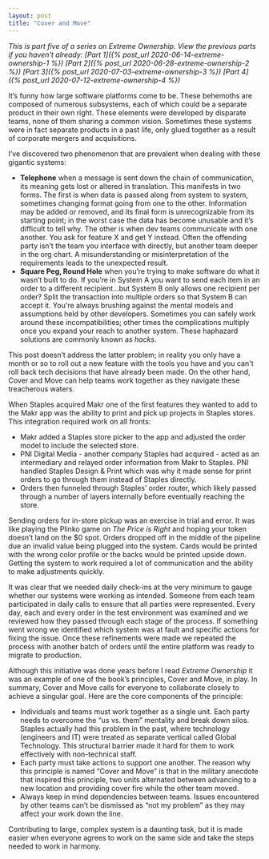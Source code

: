 ```yaml
---
layout: post
title: "Cover and Move"
---
```


_This is part five of a series on Extreme Ownership. View the previous parts if you haven't already: [Part 1]({% post_url 2020-06-14-extreme-ownership-1 %}) [Part 2]({% post_url 2020-06-28-extreme-ownership-2 %}) [Part 3]({% post_url 2020-07-03-extreme-ownership-3 %}) [Part 4]({% post_url 2020-07-12-extreme-ownership-4 %})_

It’s funny how large software platforms come to be. These behemoths are composed of numerous subsystems, each of which could be a separate product in their own right. These elements were developed by disparate teams, none of them sharing a common vision. Sometimes these systems were in fact separate products in a past life, only glued together as a result of corporate mergers and acquisitions.

I’ve discovered two phenomenon that are prevalent when dealing with these gigantic systems:
* **Telephone** when a message is sent down the chain of communication, its meaning gets lost or altered in translation. This manifests in two forms. The first is when data is passed along from system to system, sometimes changing format going from one to the other. Information may be added or removed, and its final form is unrecognizable from its starting point; in the worst case the data has become unusable and it’s difficult to tell why. The other is when dev teams communicate with one another. You ask for feature X and get Y instead. Often the offending party isn’t the team you interface with directly, but another team deeper in the org chart. A misunderstanding or misinterpretation of the requirements leads to the unexpected result.
* **Square Peg, Round Hole** when you’re trying to make software do what it wasn’t built to do. If you’re in System A you want to send each item in an order to a different recipient…but System B only allows one recipient per order? Split the transaction into multiple orders so that System B can accept it. You're always brushing against the mental models and assumptions held by other developers. Sometimes you can safely work around these incompatibilities; other times the complications multiply once you expand your reach to another system. These haphazard solutions are commonly known as _hacks_.

This post doesn’t address the latter problem; in reality you only have a month or so to roll out a new feature with the tools you have and you can't roll back tech decisions that have already been made. On the other hand, Cover and Move can help teams work together as they navigate these treacherous waters.

When Staples acquired Makr one of the first features they wanted to add to the Makr app was the ability to print and pick up projects in Staples stores. This integration required work on all fronts:
* Makr added a Staples store picker to the app and adjusted the order model to include the selected store.
* PNI Digital Media - another company Staples had acquired - acted as an intermediary and relayed order information from Makr to Staples. PNI handled Staples Design & Print which was why it made sense for print orders to go through them instead of Staples directly.
* Orders then funneled through Staples’ order router, which likely passed through a number of layers internally before eventually reaching the store.

Sending orders for in-store pickup was an exercise in trial and error. It was like playing the Plinko game on _The Price is Right_ and hoping your token doesn’t land on the $0 spot. Orders dropped off in the middle of the pipeline due an invalid value being plugged into the system. Cards would be printed with the wrong color profile or the backs would be printed upside down. Getting the system to work required a lot of communication and the ability to make adjustments quickly.

It was clear that we needed daily check-ins at the very minimum to gauge whether our systems were working as intended. Someone from each team participated in daily calls to ensure that all parties were represented. Every day, each and every order in the test environment was examined and we reviewed how they passed through each stage of the process. If something went wrong we identified which system was at fault and specific actions for fixing the issue. Once these refinements were made we repeated the process with another batch of orders until the entire platform was ready to migrate to production.

Although this initiative was done years before I read _Extreme Ownership_ it was an example of one of the book’s principles, Cover and Move, in play. In summary, Cover and Move calls for everyone to collaborate closely to achieve a singular goal. Here are the core components of the principle:
* Individuals and teams must work together as a single unit. Each party needs to overcome the “us vs. them” mentality and break down silos. Staples actually had this problem in the past, where technology (engineers and IT) were treated as separate vertical called Global Technology. This structural barrier made it hard for them to work effectively with non-technical staff.
* Each party must take actions to support one another. The reason why this principle is named “Cover and Move” is that in the military anecdote that inspired this principle, two units alternated between advancing to a new location and providing cover fire while the other team moved.
* Always keep in mind dependencies between teams. Issues encountered by other teams can’t be dismissed as “not my problem” as they may affect your work down the line.

Contributing to large, complex system is a daunting task, but it is made easier when everyone agrees to work on the same side and take the steps needed to work in harmony.
